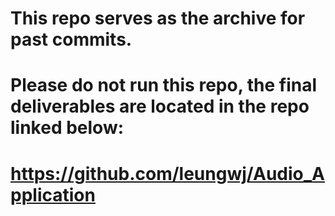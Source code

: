 # This repo serves as the archive for past commits.
# Please do not run this repo, the final deliverables are located in the repo linked below:
# https://github.com/leungwj/Audio_Application
